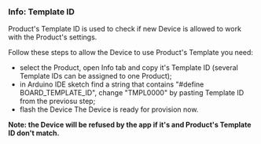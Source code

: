 ### Info: Template ID  

Product's Template ID is used to check if new Device is allowed to work with the Product's settings.  
  
Follow these steps to allow the Device to use Product's Template you need: 
- select the Product, open Info tab and copy it's Template ID (several Template IDs can be assigned to one Product);
- in Arduino IDE sketch find a string that contains "#define BOARD_TEMPLATE_ID", change "TMPL0000" by pasting Template ID from the previosu step; 
- flash the Device
The Device is ready for provision now.  

**Note: the Device will be refused by the app if it's and Product's Template ID don't match.**
